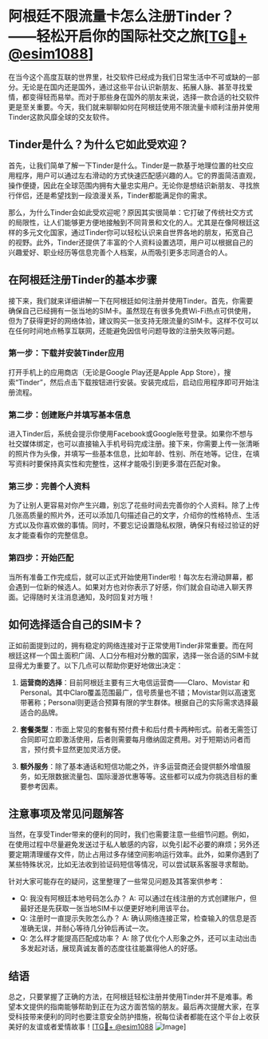 # 阿根廷不限流量卡怎么注册Tinder？——轻松开启你的国际社交之旅[[TG💪+ @esim1088](https://t.me/s/esim1088)]

在当今这个高度互联的世界里，社交软件已经成为我们日常生活中不可或缺的一部分。无论是在国内还是国外，通过这些平台认识新朋友、拓展人脉、甚至寻找爱情，都变得轻而易举。而对于那些身在国外的朋友来说，选择一款合适的社交软件更是至关重要。今天，我们就来聊聊如何在阿根廷使用不限流量卡顺利注册并使用Tinder这款风靡全球的交友软件。

## Tinder是什么？为什么它如此受欢迎？

首先，让我们简单了解一下Tinder是什么。Tinder是一款基于地理位置的社交应用程序，用户可以通过左右滑动的方式快速匹配感兴趣的人。它的界面简洁直观，操作便捷，因此在全球范围内拥有大量忠实用户。无论你是想结识新朋友、寻找旅行伴侣，还是希望找到一段浪漫关系，Tinder都能满足你的需求。

那么，为什么Tinder会如此受欢迎呢？原因其实很简单：它打破了传统社交方式的局限性，让人们能够更方便地接触到不同背景和文化的人。尤其是在像阿根廷这样的多元文化国家，通过Tinder你可以轻松认识来自世界各地的朋友，拓宽自己的视野。此外，Tinder还提供了丰富的个人资料设置选项，用户可以根据自己的兴趣爱好、职业经历等信息完善个人档案，从而吸引更多志同道合的人。

## 在阿根廷注册Tinder的基本步骤

接下来，我们就来详细讲解一下在阿根廷如何注册并使用Tinder。首先，你需要确保自己已经拥有一张当地的SIM卡。虽然现在有很多免费Wi-Fi热点可供使用，但为了获得更好的网络体验，建议购买一张支持无限流量的SIM卡。这样不仅可以在任何时间地点畅享互联网，还能避免因信号问题导致的注册失败等问题。

### 第一步：下载并安装Tinder应用

打开手机上的应用商店（无论是Google Play还是Apple App Store），搜索“Tinder”，然后点击下载按钮进行安装。安装完成后，启动应用程序即可开始注册流程。

### 第二步：创建账户并填写基本信息

进入Tinder后，系统会提示你使用Facebook或Google账号登录。如果你不想与社交媒体绑定，也可以直接输入手机号码完成注册。接下来，你需要上传一张清晰的照片作为头像，并填写一些基本信息，比如年龄、性别、所在地等。记住，在填写资料时要保持真实性和完整性，这样才能吸引到更多潜在匹配对象。

### 第三步：完善个人资料

为了让别人更容易对你产生兴趣，别忘了花些时间去完善你的个人资料。除了上传几张高质量的照片外，还可以添加几句描述自己的文字，介绍你的性格特点、生活方式以及你喜欢做的事情。同时，不要忘记设置隐私权限，确保只有经过验证的好友才能查看你的完整信息。

### 第四步：开始匹配

当所有准备工作完成后，就可以正式开始使用Tinder啦！每次左右滑动屏幕，都会遇到一位新的候选人。如果对方也对你表示了好感，你们就会自动进入聊天界面。记得随时关注消息通知，及时回复对方哦！

## 如何选择适合自己的SIM卡？

正如前面提到过的，拥有稳定的网络连接对于正常使用Tinder非常重要。而在阿根廷这样一个国土面积广阔、人口分布相对分散的国家，选择一张合适的SIM卡就显得尤为重要了。以下几点可以帮助你更好地做出决定：

1. **运营商的选择**：目前阿根廷主要有三大电信运营商——Claro、Movistar 和 Personal。其中Claro覆盖范围最广，信号质量也不错；Movistar则以高速宽带著称；Personal则更适合预算有限的学生群体。根据自己的实际需求选择最适合的品牌。
   
2. **套餐类型**：市面上常见的套餐有预付费卡和后付费卡两种形式。前者无需签订合同即可立即激活使用，后者则需要每月缴纳固定费用。对于短期访问者而言，预付费卡显然更加灵活方便。

3. **额外服务**：除了基本通话和短信功能之外，许多运营商还会提供额外增值服务，如无限数据流量包、国际漫游优惠等等。这些都可以成为你挑选目标的重要参考因素。

## 注意事项及常见问题解答

当然，在享受Tinder带来的便利的同时，我们也需要注意一些细节问题。例如，在使用过程中尽量避免发送过于私人敏感的内容，以免引起不必要的麻烦；另外还要定期清理缓存文件，防止占用过多存储空间影响运行效率。此外，如果你遇到了某些特殊状况，比如无法收到验证码短信等情况，可以尝试联系客服寻求帮助。

针对大家可能存在的疑问，这里整理了一些常见问题及其答案供参考：
- Q: 我没有阿根廷本地号码怎么办？
   A: 可以通过在线注册的方式创建账户，但最好还是先获取一张当地SIM卡以便更好地利用该平台。
- Q: 注册时一直提示失败怎么办？
   A: 确认网络连接正常，检查输入的信息是否准确无误，并耐心等待几分钟后再试一次。
- Q: 怎么样才能提高匹配成功率？
   A: 除了优化个人形象之外，还可以主动出击多发起对话，展现真诚友善的态度往往能赢得他人的好感。

## 结语

总之，只要掌握了正确的方法，在阿根廷轻松注册并使用Tinder并不是难事。希望本文提供的指南能够帮助到正在为这方面苦恼的朋友。最后再次提醒大家，在享受科技带来便利的同时也要注意安全防护措施，祝每位读者都能在这个平台上收获美好的友谊或者爱情故事！[[TG💪+ @esim1088](https://t.me/s/esim1088) ![Image](https://i.postimg.cc/4NQfJmqS/Snipaste-2025-05-13-00-14-12.png)]